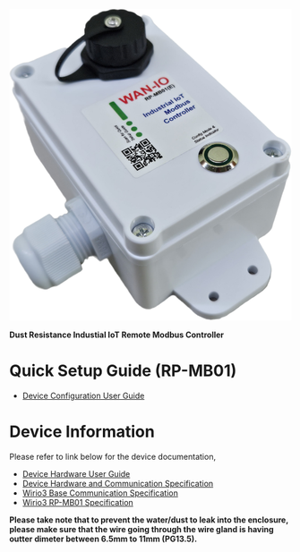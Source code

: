 
![](picture/RP-MB01_Image.png)

**Dust Resistance Industial IoT Remote Modbus Controller**
# Quick Setup Guide (RP-MB01)
- [Device Configuration User Guide](../webconfig2/)

# Device Information
Please refer to link below for the device documentation,

- [Device Hardware User Guide](RP2_1204M_User_Guide.md)
- [Device Hardware and Communication Specification](RP2_1204M_Device_Specification.md)
- [Wirio3 Base Communication Specification](WiRIO3%20MQTT%20Base%20Communication%20Spec%20Rev%207.pdf)
- [Wirio3 RP-MB01 Specification](WiRIO3%20Modbus%20Master%20Controller%20Rev%201)

**Please take note that to prevent the water/dust to leak into the enclosure, please make sure that the wire going through the wire gland is having outter dimeter between 6.5mm to 11mm (PG13.5).**
